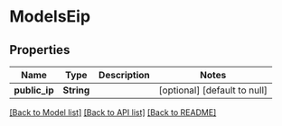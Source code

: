 # ModelsEip

## Properties
Name | Type | Description | Notes
------------ | ------------- | ------------- | -------------
**public_ip** | **String** |  | [optional] [default to null]

[[Back to Model list]](../README.md#documentation-for-models) [[Back to API list]](../README.md#documentation-for-api-endpoints) [[Back to README]](../README.md)



